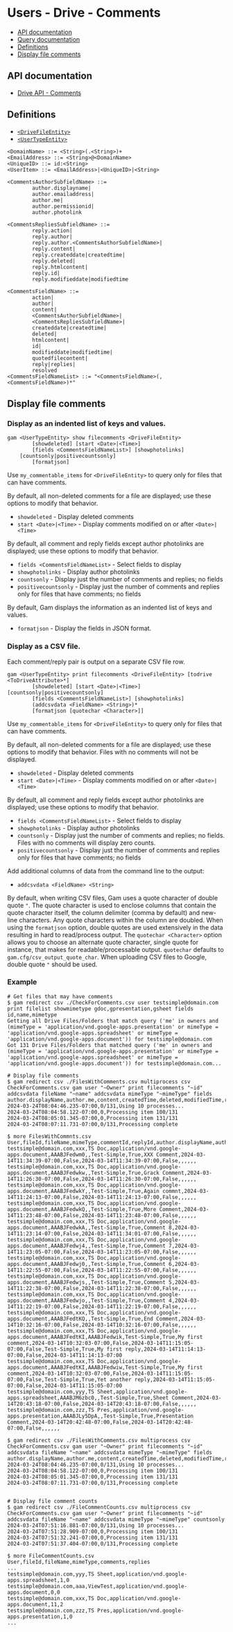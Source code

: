 # Users - Drive - Comments
- [API documentation](#api-documentation)
- [Query documentation](Users-Drive-Query)
- [Definitions](#definitions)
- [Display file comments](#display-file-comments)

## API documentation
* [Drive API - Comments](https://developers.google.com/drive/api/v3/reference/comments)

## Definitions
* [`<DriveFileEntity>`](Drive-File-Selection)
* [`<UserTypeEntity>`](Collections-of-Users)

```
<DomainName> ::= <String>(.<String>)+
<EmailAddress> ::= <String>@<DomainName>
<UniqueID> ::= id:<String>
<UserItem> ::= <EmailAddress>|<UniqueID>|<String>

<CommentsAuthorSubfieldName> ::=
        author.displayname|
        author.emailaddress|
        author.me|
        author.permissionid|
        author.photolink

<CommentsRepliesSubfieldName> ::=
        reply.action|
        reply.author|
        reply.author.<CommentsAuthorSubfieldName>|
        reply.content|
        reply.createddate|createdtime|
        reply.deleted|
        reply.htmlcontent|
        reply.id|
        reply.modifieddate|modifiedtime

<CommentsFieldName> ::=
        action|
        author|
        content|
        <CommentsAuthorSubfieldName>|
        <CommentsRepliesSubfieldName>|
        createddate|createdtime|
        deleted|
        htmlcontent|
        id|
        modifieddate|modifiedtime|
        quotedfilecontent|
        reply|replies|
        resolved
<CommentsFieldNameList> ::= "<CommentsFieldName>(,<CommentsFieldName>)*"
```

## Display file comments
### Display as an indented list of keys and values.
```
gam <UserTypeEntity> show filecomments <DriveFileEntity>
        [showdeleted] [start <Date>|<Time>]
        [fields <CommentsFieldNameList>] [showphotolinks]
	[countsonly|positivecountsonly]
        [formatjson]
```
Use `my_commentable_items` for `<DriveFileEntity>` to query only for files that can have comments.

By default, all non-deleted comments for a file are displayed; use these options to modify that behavior.
* `showdeleted` - Display deleted comments
* `start <Date>|<Time>` - Display comments modified on or after `<Date>|<Time>`

By default, all comment and reply fields except author photolinks are displayed; use these options to modify that behavior.
* `fields <CommentsFieldNameList>` - Select fields to display
* `showphotolinks` - Display author photolinks
* `countsonly` - Display just the number of comments and replies; no fields
* `positivecountsonly` - Display just the number of comments and replies only for files that have comments; no fields

By default, Gam displays the information as an indented list of keys and values.
* `formatjson` - Display the fields in JSON format.

### Display as a CSV file.
Each comment/reply pair is output on a separate CSV file row.
```
gam <UserTypeEntity> print filecomments <DriveFileEntity> [todrive <ToDriveAttribute>*]
        [showdeleted] [start <Date>|<Time>] [countsonly|positivecountsonly]
        [fields <CommentsFieldNameList>] [showphotolinks]
        (addcsvdata <FieldName> <String>)*
        [formatjson [quotechar <Character>]]
```
Use `my_commentable_items` for `<DriveFileEntity>` to query only for files that can have comments.

By default, all non-deleted comments for a file are displayed; use these options to modify that behavior.
Files with no comments will not be displayed.
* `showdeleted` - Display deleted comments
* `start <Date>|<Time>` - Display comments modified on or after `<Date>|<Time>`

By default, all comment and reply fields except author photolinks are displayed; use these options to modify that behavior.
* `fields <CommentsFieldNameList>` - Select fields to display
* `showphotolinks` - Display author photolinks
* `countsonly` - Display just the number of comments and replies; no fields. Files with no comments will display zero counts.
* `positivecountsonly` - Display just the number of comments and replies only for files that have comments; no fields

Add additional columns of data from the command line to the output:
* `addcsvdata <FieldName> <String>`

By default, when writing CSV files, Gam uses a quote character of double quote `"`. The quote character is used to enclose columns that contain
the quote character itself, the column delimiter (comma by default) and new-line characters. Any quote characters within the column are doubled.
When using the `formatjson` option, double quotes are used extensively in the data resulting in hard to read/process output.
The `quotechar <Character>` option allows you to choose an alternate quote character, single quote for instance, that makes for readable/processable output.
`quotechar` defaults to `gam.cfg/csv_output_quote_char`. When uploading CSV files to Google, double quote `"` should be used.

### Example
```
# Get files that may have comments
$ gam redirect csv ./CheckForComments.csv user testsimple@domain.com print filelist showmimetype gdoc,gpresentation,gsheet fields id,name,mimetype
Getting all Drive Files/Folders that match query ('me' in owners and (mimeType = 'application/vnd.google-apps.presentation' or mimeType = 'application/vnd.google-apps.spreadsheet' or mimeType = 'application/vnd.google-apps.document')) for testsimple@domain.com
Got 131 Drive Files/Folders that matched query ('me' in owners and (mimeType = 'application/vnd.google-apps.presentation' or mimeType = 'application/vnd.google-apps.spreadsheet' or mimeType = 'application/vnd.google-apps.document')) for testsimple@domain.com...

# Display file comments
$ gam redirect csv ./FilesWithComments.csv multiprocess csv CheckForComments.csv gam user "~Owner" print filecomments "~id" addcsvdata fileName "~name" addcsvdata mimeType "~mimeType" fields author.displayName,author.me,content,createdTime,deleted,modifiedTime,resolved,reply.author.displayName,reply.author.me,reply.content,reply.createdTime,reply.deleted,reply.modifiedTime
2024-03-24T08:04:46.235-07:00,0/131,Using 10 processes...
2024-03-24T08:04:58.122-07:00,0,Processing item 100/131
2024-03-24T08:05:01.345-07:00,0,Processing item 131/131
2024-03-24T08:07:11.731-07:00,0/131,Processing complete

$ more FilesWithCommnts.csv
User,fileId,fileName,mimeType,commentId,replyId,author.displayName,author.me,content,createdTime,deleted,modifiedTime,resolved,reply.author.displayName,reply.author.me,reply.content,reply.createdTime,reply.deleted,reply.modifiedTime
testsimple@domain.com,xxx,TS Doc,application/vnd.google-apps.document,AAABJFedwm0,,Test-Simple,True,XXX Comment,2024-03-14T11:34:39-07:00,False,2024-03-14T11:34:39-07:00,False,,,,,,
testsimple@domain.com,xxx,TS Doc,application/vnd.google-apps.document,AAABJFedwkw,,Test-Simple,True,Grack Comment,2024-03-14T11:26:30-07:00,False,2024-03-14T11:26:30-07:00,False,,,,,,
testsimple@domain.com,xxx,TS Doc,application/vnd.google-apps.document,AAABJFedwkY,,Test-Simple,True,Again commnt,2024-03-14T11:24:13-07:00,False,2024-03-14T11:24:13-07:00,False,,,,,,
testsimple@domain.com,xxx,TS Doc,application/vnd.google-apps.document,AAABJFedwkQ,,Test-Simple,True,More Comment,2024-03-14T11:23:48-07:00,False,2024-03-14T11:23:48-07:00,False,,,,,,
testsimple@domain.com,xxx,TS Doc,application/vnd.google-apps.document,AAABJFedwkA,,Test-Simple,True,Comment 8,2024-03-14T11:23:14-07:00,False,2024-03-14T11:34:01-07:00,False,,,,,,
testsimple@domain.com,xxx,TS Doc,application/vnd.google-apps.document,AAABJFedwj4,,Test-Simple,True,Comment 7,2024-03-14T11:23:05-07:00,False,2024-03-14T11:23:05-07:00,False,,,,,,
testsimple@domain.com,xxx,TS Doc,application/vnd.google-apps.document,AAABJFedwj0,,Test-Simple,True,Comment 6,2024-03-14T11:22:55-07:00,False,2024-03-14T11:22:55-07:00,False,,,,,,
testsimple@domain.com,xxx,TS Doc,application/vnd.google-apps.document,AAABJFedwjs,,Test-Simple,True,Comment 5,2024-03-14T11:22:38-07:00,False,2024-03-14T11:22:38-07:00,False,,,,,,
testsimple@domain.com,xxx,TS Doc,application/vnd.google-apps.document,AAABJFedwjo,,Test-Simple,True,Comment 4,2024-03-14T11:22:19-07:00,False,2024-03-14T11:22:19-07:00,False,,,,,,
testsimple@domain.com,xxx,TS Doc,application/vnd.google-apps.document,AAABJFedtKQ,,Test-Simple,True,End Comment,2024-03-14T10:32:16-07:00,False,2024-03-14T10:32:16-07:00,False,,,,,,
testsimple@domain.com,xxx,TS Doc,application/vnd.google-apps.document,AAABJFedtKI,AAABJFedwik,Test-Simple,True,My first comment,2024-03-14T10:32:03-07:00,False,2024-03-14T11:15:05-07:00,False,Test-Simple,True,My first reply,2024-03-14T11:14:13-07:00,False,2024-03-14T11:14:13-07:00
testsimple@domain.com,xxx,TS Doc,application/vnd.google-apps.document,AAABJFedtKI,AAABJFedwiw,Test-Simple,True,My first comment,2024-03-14T10:32:03-07:00,False,2024-03-14T11:15:05-07:00,False,Test-Simple,True,Yet another reply,2024-03-14T11:15:05-07:00,False,2024-03-14T11:15:05-07:00
testsimple@domain.com,yyy,TS Sheet,application/vnd.google-apps.spreadsheet,AAABJM6zbc0,,Test-Simple,True,Sheet Comment,2024-03-14T20:43:18-07:00,False,2024-03-14T20:43:18-07:00,False,,,,,,
testsimple@domain.com,zzz,TS Pres,application/vnd.google-apps.presentation,AAABJLy5DpA,,Test-Simple,True,Presentation Comment,2024-03-14T20:42:48-07:00,False,2024-03-14T20:42:48-07:00,False,,,,,,

$ gam redirect csv ./FilesWithComments.csv multiprocess csv CheckForComments.csv gam user "~Owner" print filecomments "~id" addcsvdata fileName "~name" addcsvdata mimeType "~mimeType" fields author.displayName,author.me,content,createdTime,deleted,modifiedTime,resolved,reply.author.displayName,reply.author.me,reply.content,reply.createdTime,reply.deleted,,reply.modifiedTime
2024-03-24T08:04:46.235-07:00,0/131,Using 10 processes...
2024-03-24T08:04:58.122-07:00,0,Processing item 100/131
2024-03-24T08:05:01.345-07:00,0,Processing item 131/131
2024-03-24T08:07:11.731-07:00,0/131,Processing complete


# Display file comment counts
$ gam redirect csv ./FileCommentCounts.csv multiprocess csv CheckForComments.csv gam user "~Owner" print filecomments "~id" addcsvdata fileName "~name" addcsvdata mimeType "~mimeType" countsonly
2024-03-24T07:51:16.881-07:00,0/131,Using 10 processes...
2024-03-24T07:51:28.909-07:00,0,Processing item 100/131
2024-03-24T07:51:32.241-07:00,0,Processing item 131/131
2024-03-24T07:51:37.404-07:00,0/131,Processing complete

$ more FileCommentCounts.csv
User,fileId,fileName,mimeType,comments,replies
...
testsimple@domain.com,yyy,TS Sheet,application/vnd.google-apps.spreadsheet,1,0
testsimple@domain.com,aaa,ViewTest,application/vnd.google-apps.document,0,0
testsimple@domain.com,xxx,TS Doc,application/vnd.google-apps.document,11,2
testsimple@domain.com,zzz,TS Pres,application/vnd.google-apps.presentation,1,0
...
```